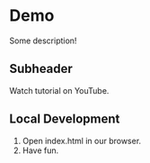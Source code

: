 # Demo

Some description!

## Subheader

Watch tutorial on YouTube.


## Local Development

1. Open index.html in our browser.
2. Have fun.